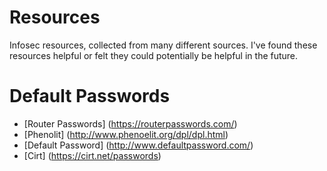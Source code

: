 # Resources
Infosec resources, collected from many different sources. I've found these resources helpful or felt they could potentially be helpful
in the future.

# Default Passwords

- [Router Passwords] (https://routerpasswords.com/)
- [Phenolit] (http://www.phenoelit.org/dpl/dpl.html)
- [Default Password] (http://www.defaultpassword.com/)
- [Cirt] (https://cirt.net/passwords)

